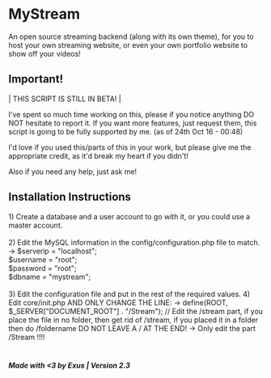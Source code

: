 # <h1>MyStream</h1>
An open source streaming backend (along with its own theme), for you to host your own streaming website, or even your own portfolio website to show off your videos!

<h2>Important!</h2>
 | THIS SCRIPT IS STILL IN BETA! |

I've spent so much time working on this, please if you notice anything DO NOT hesitate
to report it. If you want more features, just request them, this script is going to be
fully supported by me. (as of 24th Oct 16 - 00:48)	

I'd love if you used this/parts of this in your work, but please give me the appropriate
credit, as it'd break my heart if you didn't!

Also if you need any help, just ask me!

<h2>Installation Instructions</h2>
 1) Create a database and a user account to go with it, or you could use a master account.<br><br>
 2) Edit the MySQL information in the config/configuration.php file to match.<br>
 	-> $serverip = "localhost";<br>
	   $username = "root";<br>
	   $password = "root";<br>
	   $dbname = "mystream";<br><br>
 3) Edit the configuration file and put in the rest of the required values.
 4) Edit core/init.php AND ONLY CHANGE THE LINE:
    -> define(ROOT, $_SERVER["DOCUMENT_ROOT"] . "/Stream"); // Edit the /stream part, if you place the file in no folder, then get rid of /stream, if you placed it in a folder then do /foldername DO NOT LEAVE A / AT THE END!
    -> Only edit the part /Stream !!!!
 
# <h5><i>Made with <3 by Exus | Version 2.3</i></h5>
